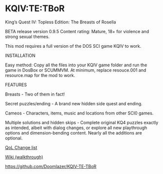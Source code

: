 # KQIV:TE:TBoR
King’s Quest IV: Topless Edition: The Breasts of Rosella

BETA release version 0.9.5 
Content rating: Mature, 18+ for violence and strong sexual themes.

This mod requires a full version of the DOS SCI game KQIV to work.

INSTALLATION

Easy method: Copy all the files into your KQIV game folder and run the game in DosBox or SCUMMVM. At minimum, replace resouce.001 and resource.map for the mod to work.


FEATURES

Breasts - Two of them in fact!

Secret puzzles/ending - A brand new hidden side quest and ending.

Cameos - Characters, items, music and locations from other SCI0 games.

Multiple solutions and hidden skips - Complete original KQ4 puzzles exactly as intended, albeit with dialog changes, or explore all new playthrough options and dimension-bending content. Nearly all the additions are optional.

<a href="https://github.com/Doomlazer/KQIV-TE-TBoR/wiki/Quality-of-Life-Changes">QoL Change list</a>

<a href="https://github.com/Doomlazer/KQIV-TE-TBoR/wiki">Wiki (walkthrough)</a>
	
https://github.com/Doomlazer/KQIV-TE-TBoR
